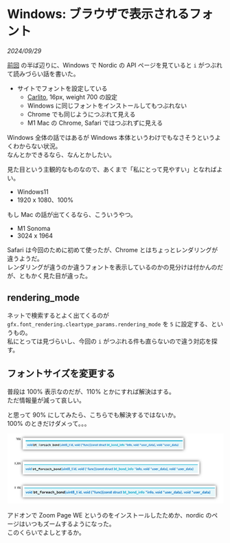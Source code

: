 # Windows: ブラウザで表示されるフォント

<i>2024/09/29</i>

[前回](20240928-ble.md) の半ば辺りに、Windows で Nordic の API ページを見ていると `i` がつぶれて読みづらい話を書いた。

* サイトでフォントを設定している
  * [Carlito](https://fonts.google.com/specimen/Carlito), 16px, weight 700 の設定
  * Windows に同じフォントをインストールしてもつぶれない
  * Chrome でも同じようにつぶれて見える
  * M1 Mac の Chrome, Safari ではつぶれずに見える

Windows 全体の話ではあるが Windows 本体というわけでもなさそうというよくわからない状況。  
なんとかできるなら、なんとかしたい。

見た目という主観的なものなので、あくまで「私にとって見やすい」となればよい。

* Windows11
* 1920 x 1080、100%

もし Mac の話が出てくるなら、こういうやつ。

* M1 Sonoma
* 3024 x 1964

Safari は今回のために初めて使ったが、Chrome とはちょっとレンダリングが違うようだ。  
レンダリングが違うのか違うフォントを表示しているのかの見分けは付かんのだが、ともかく見た目が違った。

## rendering_mode

ネットで検索するとよく出てくるのが `gfx.font_rendering.cleartype_params.rendering_mode` を `5` に設定する、というもの。  
私にとっては見づらいし、今回の `i` がつぶれる件も直らないので違う対応を探す。

## フォントサイズを変更する

普段は 100% 表示なのだが、110% とかにすれば解決はする。  
ただ情報量が減って哀しい。

と思って 90% にしてみたら、こちらでも解決するではないか。  
100% のときだけダメって。。。

![image](20240929b-1.png)

アドオンで Zoom Page WE というのをインストールしたためか、nordic のページはいつもズームするようになった。  
このくらいでよしとするか。
